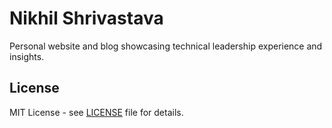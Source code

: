 # Nikhil Shrivastava

Personal website and blog showcasing technical leadership experience and insights.

## License

MIT License - see [LICENSE](LICENSE) file for details.